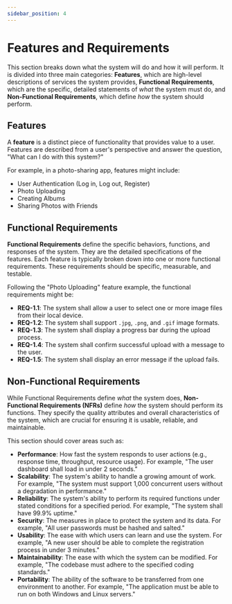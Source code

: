 ```yaml
---
sidebar_position: 4
---
```


# Features and Requirements

This section breaks down what the system will do and how it will perform. It is divided into three main categories: **Features**, which are high-level descriptions of services the system provides, **Functional Requirements**, which are the specific, detailed statements of *what* the system must do, and **Non-Functional Requirements**, which define *how* the system should perform.

## Features

A **feature** is a distinct piece of functionality that provides value to a user. Features are described from a user's perspective and answer the question, "What can I do with this system?"

For example, in a photo-sharing app, features might include:
-   User Authentication (Log in, Log out, Register)
-   Photo Uploading
-   Creating Albums
-   Sharing Photos with Friends

## Functional Requirements

**Functional Requirements** define the specific behaviors, functions, and responses of the system. They are the detailed specifications of the features. Each feature is typically broken down into one or more functional requirements. These requirements should be specific, measurable, and testable.

Following the "Photo Uploading" feature example, the functional requirements might be:

-   **REQ-1.1**: The system shall allow a user to select one or more image files from their local device.
-   **REQ-1.2**: The system shall support `.jpg`, `.png`, and `.gif` image formats.
-   **REQ-1.3**: The system shall display a progress bar during the upload process.
-   **REQ-1.4**: The system shall confirm successful upload with a message to the user.
-   **REQ-1.5**: The system shall display an error message if the upload fails.

## Non-Functional Requirements

While Functional Requirements define *what* the system does, **Non-Functional Requirements (NFRs)** define *how* the system should perform its functions. They specify the quality attributes and overall characteristics of the system, which are crucial for ensuring it is usable, reliable, and maintainable.

This section should cover areas such as:

-   **Performance**: How fast the system responds to user actions (e.g., response time, throughput, resource usage). For example, "The user dashboard shall load in under 2 seconds."
-   **Scalability**: The system's ability to handle a growing amount of work. For example, "The system must support 1,000 concurrent users without a degradation in performance."
-   **Reliability**: The system's ability to perform its required functions under stated conditions for a specified period. For example, "The system shall have 99.9% uptime."
-   **Security**: The measures in place to protect the system and its data. For example, "All user passwords must be hashed and salted."
-   **Usability**: The ease with which users can learn and use the system. For example, "A new user should be able to complete the registration process in under 3 minutes."
-   **Maintainability**: The ease with which the system can be modified. For example, "The codebase must adhere to the specified coding standards."
-   **Portability**: The ability of the software to be transferred from one environment to another. For example, "The application must be able to run on both Windows and Linux servers."
